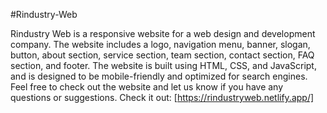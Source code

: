 #Rindustry-Web

Rindustry Web is a responsive website for a web design and development company. 
The website includes a logo, navigation menu, banner, slogan, button, about section, service section, team section, contact section, FAQ section, and footer.
The website is built using HTML, CSS, and JavaScript, and is designed to be mobile-friendly and optimized for search engines.
Feel free to check out the website and let us know if you have any questions or suggestions.
Check it out: [https://rindustryweb.netlify.app/]
